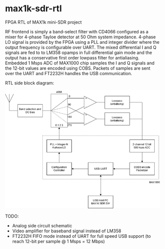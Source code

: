 max1k-sdr-rtl
==

FPGA RTL of MAX1k mini-SDR project 

RF frontend is simply a band-select filter with CD4066 configured as a mixer for 4-phase Tayloe detector at 50 Ohm system impedance. 4-phase LO signal is provided by the FPGA using a PLL and integer divider where the output frequency is configurable over UART. The mixed differential I and Q signals are fed to to LM358 opamps in full differential gain mode and the output has a conservative first order lowpass filter for antialiasing. Embedded 1 Msps ADC of MAX1000 chip samples the I and Q signals and the 12-bit values are encoded using COBS. Packets of samples are sent over the UART and FT2232H handles the USB communication.

RTL side block diagram:

![block diagram](docs/max1k-sdr-rtl-block.png)

TODO: 
- Analog side circuit schematic
- Video amplifier for baseband signal instead of LM358
- FT2232H FIFO mode instead of UART for full speed USB support (to reach 12-bit per sample @ 1 Msps = 12 Mbps)
